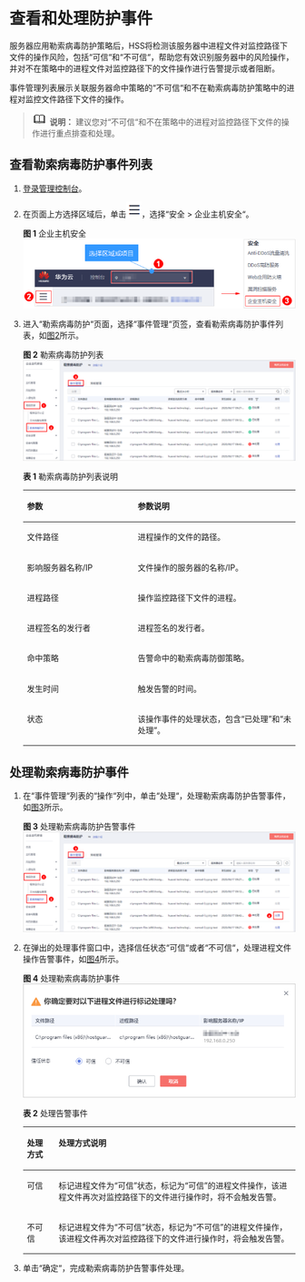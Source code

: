 # 查看和处理防护事件<a name="hss_01_0050"></a>

服务器应用勒索病毒防护策略后，HSS将检测该服务器中进程文件对监控路径下文件的操作风险，包括“可信“和“不可信“，帮助您有效识别服务器中的风险操作，并对不在策略中的进程文件对监控路径下的文件操作进行告警提示或者阻断。

事件管理列表展示关联服务器命中策略的“不可信“和不在勒索病毒防护策略中的进程对监控文件路径下文件的操作。

>![](public_sys-resources/icon-note.gif) **说明：** 
>建议您对“不可信“和不在策略中的进程对监控路径下文件的操作进行重点排查和处理。

## 查看勒索病毒防护事件列表<a name="section718735874513"></a>

1.  [登录管理控制台](https://console.huaweicloud.com)。
2.  在页面上方选择区域后，单击![](figures/icon-servicelist.png)，选择“安全  \>  企业主机安全“。

    **图 1**  企业主机安全<a name="hss_01_0229_fig1271516227232"></a>  
    ![](figures/企业主机安全.png "企业主机安全")

3.  进入“勒索病毒防护“页面，选择“事件管理“页签，查看勒索病毒防护事件列表，如[图2](#fig1984912498116)所示。

    **图 2**  勒索病毒防护列表<a name="fig1984912498116"></a>  
    ![](figures/勒索病毒防护列表.png "勒索病毒防护列表")

    **表 1**  勒索病毒防护列表说明

    <a name="table1047613502384"></a>
    <table><thead align="left"><tr id="row10477550113815"><th class="cellrowborder" valign="top" width="40.64%" id="mcps1.2.3.1.1"><p id="p426211712399"><a name="p426211712399"></a><a name="p426211712399"></a>参数</p>
    </th>
    <th class="cellrowborder" valign="top" width="59.36%" id="mcps1.2.3.1.2"><p id="p12262177133911"><a name="p12262177133911"></a><a name="p12262177133911"></a>参数说明</p>
    </th>
    </tr>
    </thead>
    <tbody><tr id="row1647719508380"><td class="cellrowborder" valign="top" width="40.64%" headers="mcps1.2.3.1.1 "><p id="p112621374397"><a name="p112621374397"></a><a name="p112621374397"></a>文件路径</p>
    </td>
    <td class="cellrowborder" valign="top" width="59.36%" headers="mcps1.2.3.1.2 "><p id="p526237133911"><a name="p526237133911"></a><a name="p526237133911"></a>进程操作的文件的路径。</p>
    </td>
    </tr>
    <tr id="row134778503386"><td class="cellrowborder" valign="top" width="40.64%" headers="mcps1.2.3.1.1 "><p id="p142622753916"><a name="p142622753916"></a><a name="p142622753916"></a>影响服务器名称/IP</p>
    </td>
    <td class="cellrowborder" valign="top" width="59.36%" headers="mcps1.2.3.1.2 "><p id="p192624710399"><a name="p192624710399"></a><a name="p192624710399"></a>文件操作的服务器的名称/IP。</p>
    </td>
    </tr>
    <tr id="row14477185093812"><td class="cellrowborder" valign="top" width="40.64%" headers="mcps1.2.3.1.1 "><p id="p4262574394"><a name="p4262574394"></a><a name="p4262574394"></a>进程路径</p>
    </td>
    <td class="cellrowborder" valign="top" width="59.36%" headers="mcps1.2.3.1.2 "><p id="p72629718391"><a name="p72629718391"></a><a name="p72629718391"></a>操作监控路径下文件的进程。</p>
    </td>
    </tr>
    <tr id="row6477105053819"><td class="cellrowborder" valign="top" width="40.64%" headers="mcps1.2.3.1.1 "><p id="p8263157193917"><a name="p8263157193917"></a><a name="p8263157193917"></a>进程签名的发行者</p>
    </td>
    <td class="cellrowborder" valign="top" width="59.36%" headers="mcps1.2.3.1.2 "><p id="p1126311710392"><a name="p1126311710392"></a><a name="p1126311710392"></a>进程签名的发行者。</p>
    </td>
    </tr>
    <tr id="row2477195073816"><td class="cellrowborder" valign="top" width="40.64%" headers="mcps1.2.3.1.1 "><p id="p22631073399"><a name="p22631073399"></a><a name="p22631073399"></a>命中策略</p>
    </td>
    <td class="cellrowborder" valign="top" width="59.36%" headers="mcps1.2.3.1.2 "><p id="p1526316773919"><a name="p1526316773919"></a><a name="p1526316773919"></a>告警命中的勒索病毒防御策略。</p>
    </td>
    </tr>
    <tr id="row947745023810"><td class="cellrowborder" valign="top" width="40.64%" headers="mcps1.2.3.1.1 "><p id="p326318793914"><a name="p326318793914"></a><a name="p326318793914"></a>发生时间</p>
    </td>
    <td class="cellrowborder" valign="top" width="59.36%" headers="mcps1.2.3.1.2 "><p id="p14263187173912"><a name="p14263187173912"></a><a name="p14263187173912"></a>触发告警的时间。</p>
    </td>
    </tr>
    <tr id="row114772504382"><td class="cellrowborder" valign="top" width="40.64%" headers="mcps1.2.3.1.1 "><p id="p6263879399"><a name="p6263879399"></a><a name="p6263879399"></a>状态</p>
    </td>
    <td class="cellrowborder" valign="top" width="59.36%" headers="mcps1.2.3.1.2 "><p id="p1226318714395"><a name="p1226318714395"></a><a name="p1226318714395"></a>该操作事件的处理状态，包含<span class="parmvalue" id="parmvalue62632713916"><a name="parmvalue62632713916"></a><a name="parmvalue62632713916"></a>“已处理”</span>和<span class="parmvalue" id="parmvalue162630743917"><a name="parmvalue162630743917"></a><a name="parmvalue162630743917"></a>“未处理”</span>。</p>
    </td>
    </tr>
    </tbody>
    </table>


## 处理勒索病毒防护事件<a name="section89851825171219"></a>

1.  在“事件管理“列表的“操作“列中，单击“处理“，处理勒索病毒防护告警事件，如[图3](#fig166134391595)所示。

    **图 3**  处理勒索病毒防护告警事件<a name="fig166134391595"></a>  
    ![](figures/处理勒索病毒防护告警事件.png "处理勒索病毒防护告警事件")

2.  在弹出的处理事件窗口中，选择信任状态“可信“或者“不可信“，处理进程文件操作告警事件，如[图4](#fig1076611917129)所示。

    **图 4**  处理勒索病毒防护事件<a name="fig1076611917129"></a>  
    ![](figures/处理勒索病毒防护事件.png "处理勒索病毒防护事件")

    **表 2**  处理告警事件

    <a name="table20951474115"></a>
    <table><thead align="left"><tr id="row13941676119"><th class="cellrowborder" valign="top" width="11.600000000000001%" id="mcps1.2.3.1.1"><p id="p16941170114"><a name="p16941170114"></a><a name="p16941170114"></a>处理方式</p>
    </th>
    <th class="cellrowborder" valign="top" width="88.4%" id="mcps1.2.3.1.2"><p id="p1294971118"><a name="p1294971118"></a><a name="p1294971118"></a>处理方式说明</p>
    </th>
    </tr>
    </thead>
    <tbody><tr id="row09414718116"><td class="cellrowborder" valign="top" width="11.600000000000001%" headers="mcps1.2.3.1.1 "><p id="p0940711111"><a name="p0940711111"></a><a name="p0940711111"></a>可信</p>
    </td>
    <td class="cellrowborder" valign="top" width="88.4%" headers="mcps1.2.3.1.2 "><p id="p119410714111"><a name="p119410714111"></a><a name="p119410714111"></a>标记进程文件为<span class="parmvalue" id="parmvalue620051593017"><a name="parmvalue620051593017"></a><a name="parmvalue620051593017"></a>“可信”</span>状态，标记为<span class="parmvalue" id="parmvalue674144693110"><a name="parmvalue674144693110"></a><a name="parmvalue674144693110"></a>“可信”</span>的进程文件操作，该进程文件再次对监控路径下的文件进行操作时，将不会触发告警。</p>
    </td>
    </tr>
    <tr id="row4942711115"><td class="cellrowborder" valign="top" width="11.600000000000001%" headers="mcps1.2.3.1.1 "><p id="p094570118"><a name="p094570118"></a><a name="p094570118"></a>不可信</p>
    </td>
    <td class="cellrowborder" valign="top" width="88.4%" headers="mcps1.2.3.1.2 "><p id="p5942771119"><a name="p5942771119"></a><a name="p5942771119"></a>标记进程文件为<span class="parmvalue" id="parmvalue1029623917313"><a name="parmvalue1029623917313"></a><a name="parmvalue1029623917313"></a>“不可信”</span>状态，标记为<span class="parmvalue" id="parmvalue23944814302"><a name="parmvalue23944814302"></a><a name="parmvalue23944814302"></a>“不可信”</span>的进程文件操作，该进程文件再次对监控路径下的文件进行操作时，将会触发告警。</p>
    </td>
    </tr>
    </tbody>
    </table>

3.  单击“确定“，完成勒索病毒防护告警事件处理。

